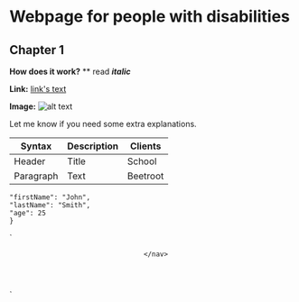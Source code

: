 # Webpage for people with disabilities

## Chapter 1

**How does it work?**
\*\* read
***italic***

**Link:**
[link's text](https://www.example.com)

**Image:**
![alt text](image.jpg)


Let me know if you need some extra explanations.

| Syntax    | Description | Clients |
| --------- | ----------- | ------- |
| Header    | Title       | School  |
| Paragraph | Text        | Beetroot|`

```{
"firstName": "John",
"lastName": "Smith",
"age": 25
}
```
`<div class="wrapper">
   <header>
      <nav>

      </nav>
   </header>
</div>`

